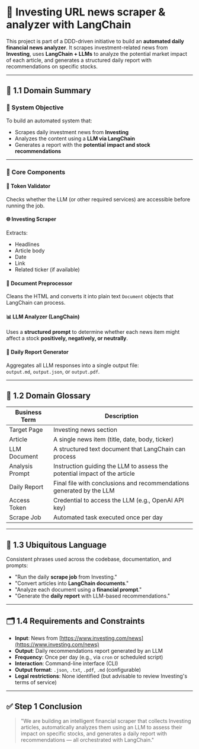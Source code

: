 # 🧠 Investing URL news scraper & analyzer with LangChain

This project is part of a DDD-driven initiative to build an **automated daily financial news analyzer**. It scrapes investment-related news from **Investing**, uses **LangChain + LLMs** to analyze the potential market impact of each article, and generates a structured daily report with recommendations on specific stocks.

---

## 📌 1.1 Domain Summary

### 🎯 System Objective

To build an automated system that:

- Scrapes daily investment news from **Investing**
- Analyzes the content using a **LLM via LangChain**
- Generates a report with the **potential impact and stock recommendations**

---

### 🧱 Core Components

#### 🔐 Token Validator
Checks whether the LLM (or other required services) are accessible before running the job.

#### 🌐 Investing Scraper
Extracts:
- Headlines
- Article body
- Date
- Link
- Related ticker (if available)

#### 🧹 Document Preprocessor
Cleans the HTML and converts it into plain text `Document` objects that LangChain can process.

#### 📊 LLM Analyzer (LangChain)
Uses a **structured prompt** to determine whether each news item might affect a stock **positively, negatively, or neutrally**.

#### 📝 Daily Report Generator
Aggregates all LLM responses into a single output file:  
`output.md`, `output.json`, or `output.pdf`.

---

## 📘 1.2 Domain Glossary

| Business Term       | Description                                                                 |
|---------------------|-----------------------------------------------------------------------------|
| Target Page         | Investing news section                                                  |
| Article             | A single news item (title, date, body, ticker)                              |
| LLM Document        | A structured text document that LangChain can process                       |
| Analysis Prompt     | Instruction guiding the LLM to assess the potential impact of the article   |
| Daily Report        | Final file with conclusions and recommendations generated by the LLM        |
| Access Token        | Credential to access the LLM (e.g., OpenAI API key)                         |
| Scrape Job          | Automated task executed once per day                                        |

---

## 🧠 1.3 Ubiquitous Language

Consistent phrases used across the codebase, documentation, and prompts:

- "Run the daily **scrape job** from Investing."
- "Convert articles into **LangChain documents**."
- "Analyze each document using a **financial prompt**."
- "Generate the **daily report** with LLM-based recommendations."

---

## 🗂️ 1.4 Requirements and Constraints

- **Input**: News from [https://www.investing.com/news](https://www.investing.com/news)
- **Output**: Daily recommendations report generated by an LLM
- **Frequency**: Once per day (e.g., via `cron` or scheduled script)
- **Interaction**: Command-line interface (CLI)
- **Output format**: `.json`, `.txt`, `.pdf`, `.md` (configurable)
- **Legal restrictions**: None identified (but advisable to review Investing's terms of service)

---

## ✅ Step 1 Conclusion

> "We are building an intelligent financial scraper that collects Investing articles, automatically analyzes them using an LLM to assess their impact on specific stocks, and generates a daily report with recommendations — all orchestrated with LangChain."